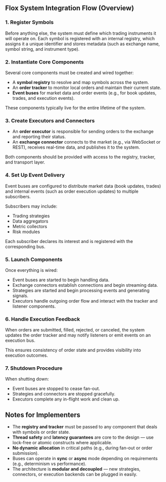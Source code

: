 ## Flox System Integration Flow (Overview)

### 1. **Register Symbols**

Before anything else, the system must define which trading instruments it will operate on. Each symbol is registered with an internal registry, which assigns it a unique identifier and stores metadata (such as exchange name, symbol string, and instrument type).

### 2. **Instantiate Core Components**

Several core components must be created and wired together:

* A **symbol registry** to resolve and map symbols across the system.
* An **order tracker** to monitor local orders and maintain their current state.
* **Event buses** for market data and order events (e.g., for book updates, trades, and execution events).

These components typically live for the entire lifetime of the system.

### 3. **Create Executors and Connectors**

* An **order executor** is responsible for sending orders to the exchange and reporting their status.
* An **exchange connector** connects to the market (e.g., via WebSocket or REST), receives real-time data, and publishes it to the system.

Both components should be provided with access to the registry, tracker, and transport layer.

### 4. **Set Up Event Delivery**

Event buses are configured to distribute market data (book updates, trades) and internal events (such as order execution updates) to multiple subscribers.

Subscribers may include:

* Trading strategies
* Data aggregators
* Metric collectors
* Risk modules

Each subscriber declares its interest and is registered with the corresponding bus.

### 5. **Launch Components**

Once everything is wired:

* Event buses are started to begin handling data.
* Exchange connectors establish connections and begin streaming data.
* Strategies are started and begin processing events and generating signals.
* Executors handle outgoing order flow and interact with the tracker and listener components.

### 6. **Handle Execution Feedback**

When orders are submitted, filled, rejected, or canceled, the system updates the order tracker and may notify listeners or emit events on an execution bus.

This ensures consistency of order state and provides visibility into execution outcomes.

### 7. **Shutdown Procedure**

When shutting down:

* Event buses are stopped to cease fan-out.
* Strategies and connectors are stopped gracefully.
* Executors complete any in-flight work and clean up.

## Notes for Implementers

* The **registry and tracker** must be passed to any component that deals with symbols or order state.
* **Thread safety** and **latency guarantees** are core to the design — use lock-free or atomic constructs where applicable.
* **No dynamic allocation** in critical paths (e.g., during fan-out or order submission).
* Buses can operate in **sync** or **async** mode depending on requirements (e.g., determinism vs performance).
* The architecture is **modular and decoupled** — new strategies, connectors, or execution backends can be plugged in easily.
